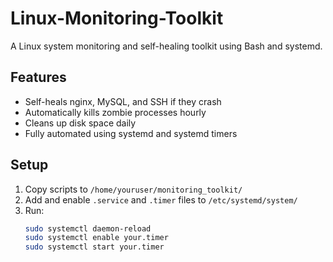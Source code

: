 # Linux-Monitoring-Toolkit

A Linux system monitoring and self-healing toolkit using Bash and systemd.

## Features
- Self-heals nginx, MySQL, and SSH if they crash
- Automatically kills zombie processes hourly
- Cleans up disk space daily
- Fully automated using systemd and systemd timers

## Setup
1. Copy scripts to `/home/youruser/monitoring_toolkit/`
2. Add and enable `.service` and `.timer` files to `/etc/systemd/system/`
3. Run:
   ```bash
   sudo systemctl daemon-reload
   sudo systemctl enable your.timer
   sudo systemctl start your.timer
